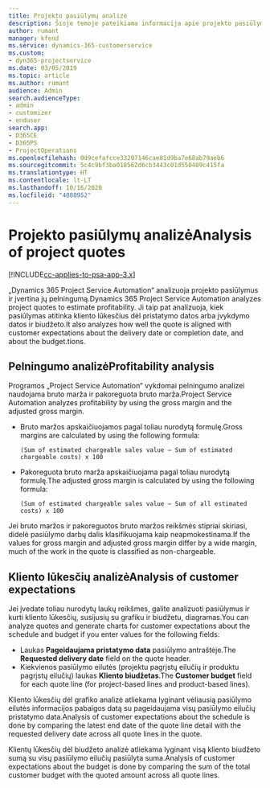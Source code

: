 ```yaml
---
title: Projekto pasiūlymų analizė
description: Šioje temoje pateikiama informacija apie projekto pasiūlymų analizę.
author: rumant
manager: kfend
ms.service: dynamics-365-customerservice
ms.custom:
- dyn365-projectservice
ms.date: 03/05/2019
ms.topic: article
ms.author: rumant
audience: Admin
search.audienceType:
- admin
- customizer
- enduser
search.app:
- D365CE
- D365PS
- ProjectOperations
ms.openlocfilehash: 0d9cefafcce33297146cae81d9ba7e68ab79aeb6
ms.sourcegitcommit: 5c4c9bf3ba018562d6cb3443c01d550489c415fa
ms.translationtype: HT
ms.contentlocale: lt-LT
ms.lasthandoff: 10/16/2020
ms.locfileid: "4080952"
---
```

# <a name="analysis-of-project-quotes"></a><span data-ttu-id="dcccb-103">Projekto pasiūlymų analizė</span><span class="sxs-lookup"><span data-stu-id="dcccb-103">Analysis of project quotes</span></span>

[!INCLUDE[cc-applies-to-psa-app-3.x](../includes/cc-applies-to-psa-app-3x.md)]

<span data-ttu-id="dcccb-104">„Dynamics 365 Project Service Automation“ analizuoja projekto pasiūlymus ir įvertina jų pelningumą.</span><span class="sxs-lookup"><span data-stu-id="dcccb-104">Dynamics 365 Project Service Automation analyzes project quotes to estimate profitability.</span></span> <span data-ttu-id="dcccb-105">Ji taip pat analizuoja, kiek pasiūlymas atitinka kliento lūkesčius dėl pristatymo datos arba įvykdymo datos ir biudžeto.</span><span class="sxs-lookup"><span data-stu-id="dcccb-105">It also analyzes how well the quote is aligned with customer expectations about the delivery date or completion date, and about the budget.tions.</span></span>

## <a name="profitability-analysis"></a><span data-ttu-id="dcccb-106">Pelningumo analizė</span><span class="sxs-lookup"><span data-stu-id="dcccb-106">Profitability analysis</span></span>

<span data-ttu-id="dcccb-107">Programos „Project Service Automation“ vykdomai pelningumo analizei naudojama bruto marža ir pakoreguota bruto marža.</span><span class="sxs-lookup"><span data-stu-id="dcccb-107">Project Service Automation analyzes profitability by using the gross margin and the adjusted gross margin.</span></span>

- <span data-ttu-id="dcccb-108">Bruto maržos apskaičiuojamos pagal toliau nurodytą formulę.</span><span class="sxs-lookup"><span data-stu-id="dcccb-108">Gross margins are calculated by using the following formula:</span></span>

  `
    (Sum of estimated chargeable sales value – Sum of estimated chargeable costs) x 100
  `
- <span data-ttu-id="dcccb-109">Pakoreguota bruto marža apskaičiuojama pagal toliau nurodytą formulę.</span><span class="sxs-lookup"><span data-stu-id="dcccb-109">The adjusted gross margin is calculated by using the following formula:</span></span>

  `
    (Sum of estimated chargeable sales value – Sum of all estimated costs) x 100
  `

<span data-ttu-id="dcccb-110">Jei bruto maržos ir pakoreguotos bruto maržos reikšmės stipriai skiriasi, didelė pasiūlymo darbų dalis klasifikuojama kaip neapmokestinama.</span><span class="sxs-lookup"><span data-stu-id="dcccb-110">If the values for gross margin and adjusted gross margin differ by a wide margin, much of the work in the quote is classified as non-chargeable.</span></span>

## <a name="analysis-of-customer-expectations"></a><span data-ttu-id="dcccb-111">Kliento lūkesčių analizė</span><span class="sxs-lookup"><span data-stu-id="dcccb-111">Analysis of customer expectations</span></span>

<span data-ttu-id="dcccb-112">Jei įvedate toliau nurodytų laukų reikšmes, galite analizuoti pasiūlymus ir kurti kliento lūkesčių, susijusių su grafiku ir biudžetu, diagramas.</span><span class="sxs-lookup"><span data-stu-id="dcccb-112">You can analyze quotes and generate charts for customer expectations about the schedule and budget if you enter values for the following fields:</span></span>

- <span data-ttu-id="dcccb-113">Laukas **Pageidaujama pristatymo data** pasiūlymo antraštėje.</span><span class="sxs-lookup"><span data-stu-id="dcccb-113">The **Requested delivery date** field on the quote header.</span></span>
- <span data-ttu-id="dcccb-114">Kiekvienos pasiūlymo eilutės (projektu pagrįstų eilučių ir produktu pagrįstų eilučių) laukas **Kliento biudžetas**.</span><span class="sxs-lookup"><span data-stu-id="dcccb-114">The **Customer budget** field for each quote line (for project-based lines and product-based lines).</span></span>

<span data-ttu-id="dcccb-115">Kliento lūkesčių dėl grafiko analizė atliekama lyginant vėliausią pasiūlymo eilutės informacijos pabaigos datą su pageidaujama visų pasiūlymo eilučių pristatymo data.</span><span class="sxs-lookup"><span data-stu-id="dcccb-115">Analysis of customer expectations about the schedule is done by comparing the latest end date of the quote line detail with the requested delivery date across all quote lines in the quote.</span></span>

<span data-ttu-id="dcccb-116">Klientų lūkesčių dėl biudžeto analizė atliekama lyginant visą kliento biudžeto sumą su visų pasiūlymo eilučių pasiūlyta suma.</span><span class="sxs-lookup"><span data-stu-id="dcccb-116">Analysis of customer expectations about the budget is done by comparing the sum of the total customer budget with the quoted amount across all quote lines.</span></span>
